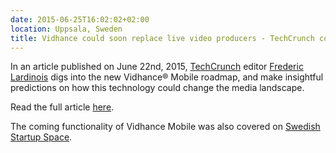 ```yaml
---
date: 2015-06-25T16:02:02+02:00
location: Uppsala, Sweden
title: Vidhance could soon replace live video producers - TechCrunch covers new roadmap
---
```



In an article published on June 22nd, 2015, [TechCrunch](techcrunch.com) editor [Frederic Lardinois](http://techcrunch.com/author/frederic-lardinois/) digs into the new Vidhance® Mobile roadmap, and make insightful predictions on how this technology could change the media landscape.
<!--more-->
Read the full article [here](http://techcrunch.com/2015/06/22/imints-Vidhance-algorithms-could-soon-replace-live-video-producers/).

The coming functionality of Vidhance Mobile was also covered on [Swedish Startup Space](http://swedishstartupspace.com/2015/07/09/imint-uppsala-auto-zoom/).
